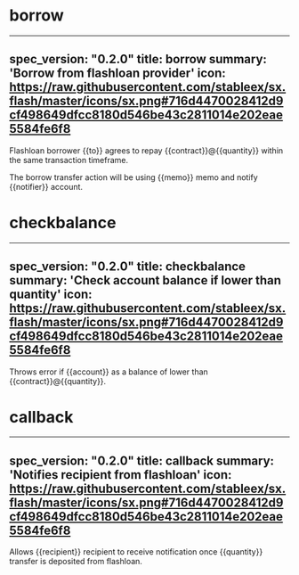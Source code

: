 <h1 class="contract">borrow</h1>

---
spec_version: "0.2.0"
title: borrow
summary: 'Borrow from flashloan provider'
icon: https://raw.githubusercontent.com/stableex/sx.flash/master/icons/sx.png#716d4470028412d9cf498649dfcc8180d546be43c2811014e202eae5584fe6f8
---

Flashloan borrower {{to}} agrees to repay {{contract}}@{{quantity}} within the same transaction timeframe.

The borrow transfer action will be using {{memo}} memo and notify {{notifier}} account.

<h1 class="contract">checkbalance</h1>

---
spec_version: "0.2.0"
title: checkbalance
summary: 'Check account balance if lower than quantity'
icon: https://raw.githubusercontent.com/stableex/sx.flash/master/icons/sx.png#716d4470028412d9cf498649dfcc8180d546be43c2811014e202eae5584fe6f8
---

Throws error if {{account}} as a balance of lower than {{contract}}@{{quantity}}.

<h1 class="contract">callback</h1>

---
spec_version: "0.2.0"
title: callback
summary: 'Notifies recipient from flashloan'
icon: https://raw.githubusercontent.com/stableex/sx.flash/master/icons/sx.png#716d4470028412d9cf498649dfcc8180d546be43c2811014e202eae5584fe6f8
---

Allows {{recipient}} recipient to receive notification once {{quantity}} transfer is deposited from flashloan.